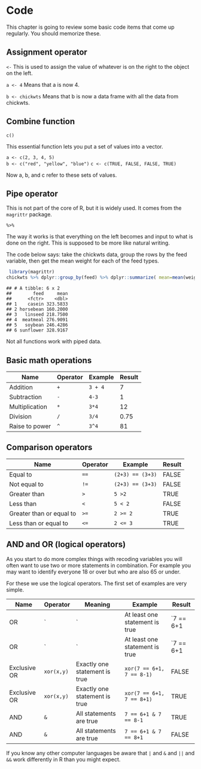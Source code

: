 # Code

This chapter is going to review some basic code items that come up regularly.
You should memorize these.

## Assignment operator

` <- `
This is used to assign the value of whatever is on the right to the object on the left.

`a <- 4`
Means that a is now 4.

`b <- chickwts`
Means that b is now a data frame with all the data from chickwts.

## Combine function

`c()`  

This essential function lets you put a set of values into a vector. 

`a <- c(2, 3, 4, 5)`  
`b <- c("red", "yellow", "blue")`
`c <- c(TRUE, FALSE, FALSE, TRUE)`  

Now a, b, and c refer to these sets of values.  

## Pipe operator

This is not part of the core of R, but it is widely used. It comes from the `magrittr` package.  

`%>%`

The way it works is that everything on the left becomes and input to what is done on the right.  This is supposed 
to be more like natural writing.  

The code below says: take the chickwts data, group the rows by the feed variable, then get the mean weight for each of
the feed types.


```r
 library(magrittr)
chickwts %>% dplyr::group_by(feed) %>% dplyr::summarize( mean=mean(weight)) 
```

```
## # A tibble: 6 x 2
##        feed     mean
##      <fctr>    <dbl>
## 1    casein 323.5833
## 2 horsebean 160.2000
## 3   linseed 218.7500
## 4  meatmeal 276.9091
## 5   soybean 246.4286
## 6 sunflower 328.9167
```
Not all functions work with piped data.  


## Basic math operations

| Name  | Operator | Example |Result  |
|---|----|---|---|  
|Addition |`+`|`3 + 4 `| 7|  
|Subtraction|`-`|`4-3`| 1|
|Multiplication|`*`|`3*4`| 12|
|Division|`/`|`3/4`| 0.75|
|Raise to power| `^`| `3^4`|81|

## Comparison operators

| Name  | Operator | Example |Result  |
|---|----|---|---|  
| Equal to | `==`| `(2+3) == (3+3)`| FALSE|
| Not equal to | `!=`|`(2+3) == (3+3)`| FALSE|
| Greater than |`>`| `5 >2` | TRUE|
|Less than |`<`| `5 < 2` | FALSE|
|Greater than or equal to |`>=`| `2 >= 2` |TRUE|
|Less than or equal to |`<=`| `2 <= 3` |TRUE|

## AND and OR (logical operators)

As you start to do more complex things with recoding variables you
will often want to use two or more statements in combination.  For example
you may want to identify everyone 18 or over but who are also 65 or under. 

For these we use the logical operators.  The first set of examples are very simple.

|Name |Operator | Meaning | Example |Result|
|------|---------|------------------------|-------------------------|------|
|OR | `|`  | At least one statement is true | `7 == 6+1 | 7 == 8-1` |TRUE |
|OR | `|`  | At least one statement is true | `7 == 6+1 | 7 == 8+1` |TRUE |
|Exclusive OR | `xor(x,y)`  | Exactly one statement is true | `xor(7 == 6+1, 7 == 8-1)` |FALSE |
|Exclusive OR | `xor(x,y)`  | Exactly one statement is true | `xor(7 == 6+1, 7 == 8+1)` |TRUE |
|AND | `&`  | All statements are true | `7 == 6+1 & 7 == 8-1` |TRUE |
|AND | `&`  | All statements are true | `7 == 6+1 & 7 == 8+1` |FALSE |

If you know any other computer languages be aware that `|` and `&` and `||` and `&&`  work differently in R than you might expect.

